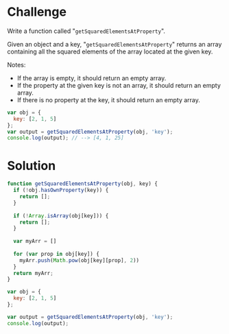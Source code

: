 # Challenge

Write a function called "`getSquaredElementsAtProperty`".

Given an object and a key, "`getSquaredElementsAtProperty`" returns an array containing all the squared elements of the array located at the given key. 

Notes:
* If the array is empty, it should return an empty array.
* If the property at the given key is not an array, it should return an empty array.
* If there is no property at the key, it should return an empty array.

```javascript
var obj = {
  key: [2, 1, 5]
};
var output = getSquaredElementsAtProperty(obj, 'key');
console.log(output); // --> [4, 1, 25]
```

# Solution

```javascript
function getSquaredElementsAtProperty(obj, key) {
  if (!obj.hasOwnProperty(key)) {
    return [];
  }
  
  if (!Array.isArray(obj[key])) {
    return [];
  }
  
  var myArr = []
  
  for (var prop in obj[key]) {
    myArr.push(Math.pow(obj[key][prop], 2)) 
  }
  return myArr;
}

var obj = {
  key: [2, 1, 5]
};

var output = getSquaredElementsAtProperty(obj, 'key');
console.log(output);
```